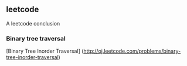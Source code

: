 ## leetcode
A leetcode conclusion

### Binary tree traversal
[Binary Tree Inorder Traversal] (http://oj.leetcode.com/problems/binary-tree-inorder-traversal)
